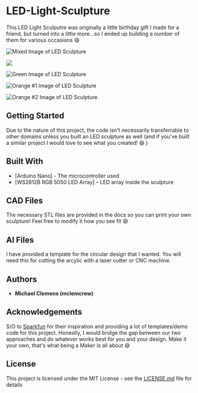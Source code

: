 # LED-Light-Sculpture
This LED Light Sculputre was originally a little birthday gift I made for a friend, but turned into a little more...so I ended up building a number of them for various occasions :smile:

![Mixed Image of LED Sculpture](http://mclemens.mgserver.org/Images/IMG_1170.JPG)

<img src="http://mclemens.mgserver.org/Images/IMG_0890.JPG">

![Green Image of LED Sculpture](http://mclemens.mgserver.org/Images/IMG_0890.JPG)

![Orange #1 Image of LED Sculpture](http://mclemens.mgserver.org/Images/IMG_1569%202.JPG)

![Orange #2 Image of LED Sculpture](http://mclemens.mgserver.org/Images/IMG_1639.JPG)

## Getting Started

Due to the nature of this project, the code isn't necessarily transferrable to other domains unless you built an LED sculpture as well (and if you've built a similar project I would love to see what you created! :smile: )

## Built With

* [Arduino Nano] - The microcontroller used
* [WS2812B RGB 5050 LED Array] – LED array inside the sculpture

## CAD Files

The necessary STL files are provided in the docs so you can print your own sculpture!  Feel free to modify it how you see fit :smile:

## AI Files

I have provided a template for the circular design that I wanted.  You will need this for cutting the arcylic with a laser cutter or CNC machine.

## Authors

* **Michael Clemens (mclemcrew)**

## Acknowledgements

S/O to [Sparkfun](https://www.sparkfun.com/news/2742) for their inspiration and providing a lot of templates/demo code for this project.  Honestly, I would bridge the gap between our two approaches and do whatever works best for you and your design.  Make it your own, that's what being a Maker is all about :smile:

## License

This project is licensed under the MIT License - see the [LICENSE.md](LICENSE.md) file for details
